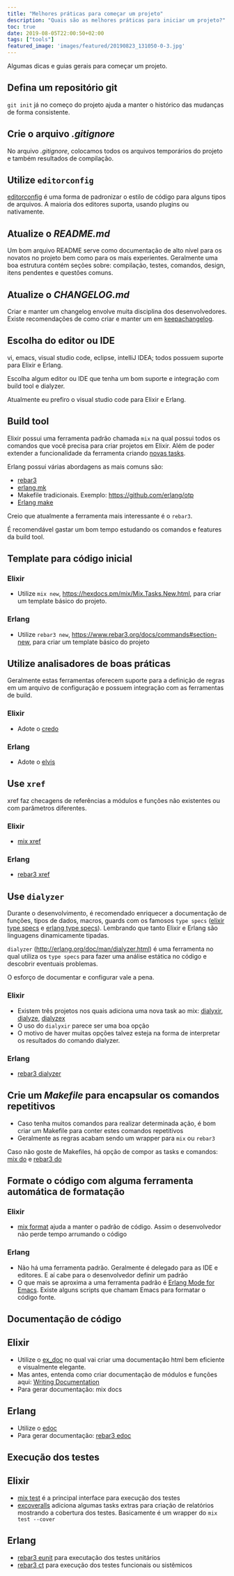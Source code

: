 ```yaml
---
title: "Melhores práticas para começar um projeto"
description: "Quais são as melhores práticas para iniciar um projeto?"
toc: true
date: 2019-08-05T22:00:50+02:00
tags: ["tools"]
featured_image: 'images/featured/20190823_131050-0-3.jpg'
---
```


Algumas dicas e guias gerais para começar um projeto.

## Defina um repositório git

`git init` já no começo do projeto ajuda a manter o histórico das mudanças de forma consistente.

## Crie o arquivo _.gitignore_

No arquivo _.gitignore_, colocamos todos os arquivos temporários do projeto e também resultados de compilação.

## Utilize `editorconfig`

[editorconfig](https://editorconfig.org/) é uma forma de padronizar o estilo de código para alguns tipos de arquivos. A maioria dos editores suporta, usando plugins ou nativamente. 

## Atualize o _README.md_

Um bom arquivo README serve como documentação de alto nível para os novatos no projeto bem como para os mais experientes. Geralmente uma boa estrutura contém seções sobre: compilação, testes, comandos, design, itens pendentes e questões comuns.

## Atualize o _CHANGELOG.md_

Criar e manter um changelog envolve muita disciplina dos desenvolvedores. Existe recomendações de como criar e manter um em [keepachangelog](https://keepachangelog.com/). 

## Escolha do editor ou IDE

vi, emacs, visual studio code, eclipse, intelliJ IDEA; todos possuem suporte para Elixir e Erlang.

Escolha algum editor ou IDE que tenha um bom suporte e integração com build tool e dialyzer.

Atualmente eu prefiro o visual studio code para Elixir e Erlang.

## Build tool

Elixir possui uma ferramenta padrão chamada `mix` na qual possui todos os comandos que você precisa para criar projetos em Elixir. Além de poder extender a funcionalidade da ferramenta criando [novas tasks](https://hexdocs.pm/mix/Mix.Task.html#content).

Erlang possui várias abordagens as mais comuns são:

* [rebar3](https://www.rebar3.org/)
* [erlang.mk](https://erlang.mk/)
* Makefile tradicionais. Exemplo: https://github.com/erlang/otp
* [Erlang make](http://erlang.org/doc/man/make.html)

Creio que atualmente a ferramenta mais interessante é o `rebar3`.

É recomendável gastar um bom tempo estudando os comandos e features da build tool.

## Template para código inicial

### Elixir

* Utilize `mix new`, https://hexdocs.pm/mix/Mix.Tasks.New.html, para criar um template básico do projeto.

### Erlang

* Utilize `rebar3 new`, https://www.rebar3.org/docs/commands#section-new, para criar um template básico do projeto

## Utilize analisadores de boas práticas

Geralmente estas ferramentas oferecem suporte para a definição de regras em um arquivo de configuração e possuem integração com as ferramentas de build.

### Elixir

* Adote o [credo](https://github.com/rrrene/credo)

### Erlang

* Adote o [elvis](https://github.com/inaka/elvis)

## Use `xref`

xref faz checagens de referências a módulos e funções não existentes ou com parâmetros diferentes.

### Elixir

* [mix xref](https://hexdocs.pm/mix/Mix.Tasks.Xref.html#content)
  
### Erlang

* [rebar3 xref](https://www.rebar3.org/docs/commands#section-xref)

## Use `dialyzer`

Durante o desenvolvimento, é recomendado enriquecer a documentação de funções, tipos de dados, macros, guards com os famosos `type specs` ([elixir type specs](https://elixir-lang.org/getting-started/typespecs-and-behaviours.html) e [erlang type specs](http://erlang.org/doc/reference_manual/typespec.html)). Lembrando que tanto Elixir e Erlang são linguagens dinamicamente tipadas.

`dialyzer` (http://erlang.org/doc/man/dialyzer.html) é uma ferramenta no qual utiliza os `type specs` para fazer uma análise estática no código e descobrir eventuais problemas.

O esforço de documentar e configurar vale a pena.

### Elixir

* Existem três projetos nos quais adiciona uma nova task ao mix: [dialyxir](https://hex.pm/packages/dialyxir), [dialyze](https://hex.pm/packages/dialyze), [dialyzex](https://hex.pm/packages/dialyzex)
* O uso do `dialyxir` parece ser uma boa opção
* O motivo de haver muitas opções talvez esteja na forma de interpretar os resultados do comando dialyzer.

### Erlang

* [rebar3 dialyzer](https://www.rebar3.org/docs/commands#section-dialyzer)

## Crie um _Makefile_ para encapsular os comandos repetitivos

* Caso tenha muitos comandos para realizar determinada ação, é bom criar um Makefile para conter estes comandos repetitivos
* Geralmente as regras acabam sendo um wrapper para `mix` ou `rebar3`

Caso não goste de Makefiles, há opção de compor as tasks e comandos: [mix do](https://hexdocs.pm/mix/Mix.Tasks.Do.html#content) e [rebar3 do](https://www.rebar3.org/docs/commands#section-do)

## Formate o código com alguma ferramenta automática de formatação

### Elixir

* [mix format](https://hexdocs.pm/mix/Mix.Tasks.Format.html#content) ajuda a manter o padrão de código. Assim o desenvolvedor não perde tempo arrumando o código

### Erlang

* Não há uma ferramenta padrão. Geralmente é delegado para as IDE e editores. E aí cabe para o desenvolvedor definir um padrão
* O que mais se aproxima a uma ferramenta padrão é [Erlang Mode for Emacs](http://erlang.org/doc/apps/tools/erlang_mode_chapter.html). Existe alguns scripts que chamam Emacs para formatar o código fonte.

## Documentação de código

## Elixir

* Utilize o [ex_doc](https://hexdocs.pm/ex_doc/readme.html) no qual vai criar uma documentação html bem eficiente e visualmente elegante.
* Mas antes, entenda como criar documentação de módulos e funções aqui: [Writing Documentation](https://hexdocs.pm/elixir/writing-documentation.html)
* Para gerar documentação: mix docs

## Erlang

* Utilize o [edoc](http://erlang.org/doc/apps/edoc/chapter.html)
* Para gerar documentação: [rebar3 edoc](https://www.rebar3.org/docs/commands#section-edoc)

## Execução dos testes

## Elixir

* [mix test](https://hexdocs.pm/mix/Mix.Tasks.Test.html) é a principal interface para execução dos testes
* [excoveralls](https://github.com/parroty/excoveralls) adiciona algumas tasks extras para criação de relatórios mostrando a cobertura dos testes. Basicamente é um wrapper do `mix test --cover`

## Erlang

* [rebar3 eunit](https://www.rebar3.org/docs/commands#section-eunit) para executação dos testes unitários
* [rebar3 ct](https://www.rebar3.org/docs/commands#section-ct) para execução dos testes funcionais ou sistêmicos

